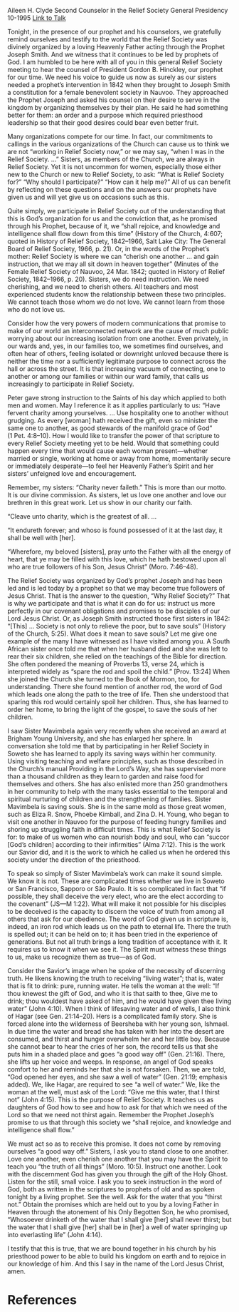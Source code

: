 Aileen H. Clyde
Second Counselor in the Relief Society General Presidency
10-1995
[Link to Talk](https://www.churchofjesuschrist.org/study/general-conference/1995/10/what-is-relief-society-for?lang=eng)

Tonight, in the presence of our prophet and his counselors, we gratefully remind ourselves and testify to the world that the Relief Society was divinely organized by a loving Heavenly Father acting through the Prophet Joseph Smith. And we witness that it continues to be led by prophets of God. I am humbled to be here with all of you in this general Relief Society meeting to hear the counsel of President Gordon B. Hinckley, our prophet for our time. We need his voice to guide us now as surely as our sisters needed a prophet’s intervention in 1842 when they brought to Joseph Smith a constitution for a female benevolent society in Nauvoo. They approached the Prophet Joseph and asked his counsel on their desire to serve in the kingdom by organizing themselves by their plan. He said he had something better for them: an order and a purpose which required priesthood leadership so that their good desires could bear even better fruit.

Many organizations compete for our time. In fact, our commitments to callings in the various organizations of the Church can cause us to think we are not “working in Relief Society now,” or we may say, “when I was in the Relief Society. …” Sisters, as members of the Church, we are always in Relief Society. Yet it is not uncommon for women, especially those either new to the Church or new to Relief Society, to ask: “What is Relief Society for?” “Why should I participate?” “How can it help me?” All of us can benefit by reflecting on these questions and on the answers our prophets have given us and will yet give us on occasions such as this.

Quite simply, we participate in Relief Society out of the understanding that this is God’s organization for us and the conviction that, as he promised through his Prophet, because of it, we “shall rejoice, and knowledge and intelligence shall flow down from this time” (History of the Church, 4:607; quoted in History of Relief Society, 1842–1966, Salt Lake City: The General Board of Relief Society, 1966, p. 21). Or, in the words of the Prophet’s mother: Relief Society is where we can “cherish one another … and gain instruction, that we may all sit down in heaven together” (Minutes of the Female Relief Society of Nauvoo, 24 Mar. 1842; quoted in History of Relief Society, 1842–1966, p. 20). Sisters, we do need instruction. We need cherishing, and we need to cherish others. All teachers and most experienced students know the relationship between these two principles. We cannot teach those whom we do not love. We cannot learn from those who do not love us.

Consider how the very powers of modern communications that promise to make of our world an interconnected network are the cause of much public worrying about our increasing isolation from one another. Even privately, in our wards and, yes, in our families too, we sometimes find ourselves, and often hear of others, feeling isolated or downright unloved because there is neither the time nor a sufficiently legitimate purpose to connect across the hall or across the street. It is that increasing vacuum of connecting, one to another or among our families or within our ward family, that calls us increasingly to participate in Relief Society.

Peter gave strong instruction to the Saints of his day which applied to both men and women. May I reference it as it applies particularly to us: “Have fervent charity among yourselves. … Use hospitality one to another without grudging. As every [woman] hath received the gift, even so minister the same one to another, as good stewards of the manifold grace of God” (1 Pet. 4:8–10). How I would like to transfer the power of that scripture to every Relief Society meeting yet to be held. Would that something could happen every time that would cause each woman present—whether married or single, working at home or away from home, momentarily secure or immediately desperate—to feel her Heavenly Father’s Spirit and her sisters’ unfeigned love and encouragement.

Remember, my sisters: “Charity never faileth.” This is more than our motto. It is our divine commission. As sisters, let us love one another and love our brethren in this great work. Let us show in our charity our faith.

“Cleave unto charity, which is the greatest of all. …



“It endureth forever; and whoso is found possessed of it at the last day, it shall be well with [her].

“Wherefore, my beloved [sisters], pray unto the Father with all the energy of heart, that ye may be filled with this love, which he hath bestowed upon all who are true followers of his Son, Jesus Christ” (Moro. 7:46–48).

The Relief Society was organized by God’s prophet Joseph and has been led and is led today by a prophet so that we may become true followers of Jesus Christ. That is the answer to the question, “Why Relief Society?” That is why we participate and that is what it can do for us: instruct us more perfectly in our covenant obligations and promises to be disciples of our Lord Jesus Christ. Or, as Joseph Smith instructed those first sisters in 1842: “[This] … Society is not only to relieve the poor, but to save souls” (History of the Church, 5:25). What does it mean to save souls? Let me give one example of the many I have witnessed as I have visited among you. A South African sister once told me that when her husband died and she was left to rear their six children, she relied on the teachings of the Bible for direction. She often pondered the meaning of Proverbs 13, verse 24, which is interpreted widely as “spare the rod and spoil the child.” [Prov. 13:24] When she joined the Church she turned to the Book of Mormon, too, for understanding. There she found mention of another rod, the word of God which leads one along the path to the tree of life. Then she understood that sparing this rod would certainly spoil her children. Thus, she has learned to order her home, to bring the light of the gospel, to save the souls of her children.

I saw Sister Mavimbela again very recently when she received an award at Brigham Young University, and she has enlarged her sphere. In conversation she told me that by participating in her Relief Society in Soweto she has learned to apply its saving ways within her community. Using visiting teaching and welfare principles, such as those described in the Church’s manual Providing in the Lord’s Way, she has supervised more than a thousand children as they learn to garden and raise food for themselves and others. She has also enlisted more than 250 grandmothers in her community to help with the many tasks essential to the temporal and spiritual nurturing of children and the strengthening of families. Sister Mavimbela is saving souls. She is in the same mold as those great women, such as Eliza R. Snow, Phoebe Kimball, and Zina D. H. Young, who began to visit one another in Nauvoo for the purpose of feeding hungry families and shoring up struggling faith in difficult times. This is what Relief Society is for: to make of us women who can nourish body and soul, who can “succor [God’s children] according to their infirmities” (Alma 7:12). This is the work our Savior did, and it is the work to which he called us when he ordered this society under the direction of the priesthood.

To speak so simply of Sister Mavimbela’s work can make it sound simple. We know it is not. These are complicated times whether we live in Soweto or San Francisco, Sapporo or São Paulo. It is so complicated in fact that “if possible, they shall deceive the very elect, who are the elect according to the covenant” (JS—M 1:22). What will make it not possible for his disciples to be deceived is the capacity to discern the voice of truth from among all others that ask for our obedience. The word of God given us in scripture is, indeed, an iron rod which leads us on the path to eternal life. There the truth is spelled out; it can be held on to; it has been tried in the experience of generations. But not all truth brings a long tradition of acceptance with it. It requires us to know it when we see it. The Spirit must witness these things to us, make us recognize them as true—as of God.

Consider the Savior’s image when he spoke of the necessity of discerning truth. He likens knowing the truth to receiving “living water”; that is, water that is fit to drink: pure, running water. He tells the woman at the well: “If thou knewest the gift of God, and who it is that saith to thee, Give me to drink; thou wouldest have asked of him, and he would have given thee living water” (John 4:10). When I think of lifesaving water and of wells, I also think of Hagar (see Gen. 21:14–20). Hers is a complicated family story. She is forced alone into the wilderness of Beersheba with her young son, Ishmael. In due time the water and bread she has taken with her into the desert are consumed, and thirst and hunger overwhelm her and her little boy. Because she cannot bear to hear the cries of her son, the record tells us that she puts him in a shaded place and goes “a good way off” (Gen. 21:16). There, she lifts up her voice and weeps. In response, an angel of God speaks comfort to her and reminds her that she is not forsaken. Then, we are told, “God opened her eyes, and she saw a well of water” (Gen. 21:19; emphasis added). We, like Hagar, are required to see “a well of water.” We, like the woman at the well, must ask of the Lord: “Give me this water, that I thirst not” (John 4:15). This is the purpose of Relief Society. It teaches us as daughters of God how to see and how to ask for that which we need of the Lord so that we need not thirst again. Remember the Prophet Joseph’s promise to us that through this society we “shall rejoice, and knowledge and intelligence shall flow.”

We must act so as to receive this promise. It does not come by removing ourselves “a good way off.” Sisters, I ask you to stand close to one another. Love one another, even cherish one another that you may have the Spirit to teach you “the truth of all things” (Moro. 10:5). Instruct one another. Look with the discernment God has given you through the gift of the Holy Ghost. Listen for the still, small voice. I ask you to seek instruction in the word of God, both as written in the scriptures to prophets of old and as spoken tonight by a living prophet. See the well. Ask for the water that you “thirst not.” Obtain the promises which are held out to you by a loving Father in Heaven through the atonement of his Only Begotten Son, he who promised, “Whosoever drinketh of the water that I shall give [her] shall never thirst; but the water that I shall give [her] shall be in [her] a well of water springing up into everlasting life” (John 4:14).

I testify that this is true, that we are bound together in his church by his priesthood power to be able to build his kingdom on earth and to rejoice in our knowledge of him. And this I say in the name of the Lord Jesus Christ, amen.

# References
